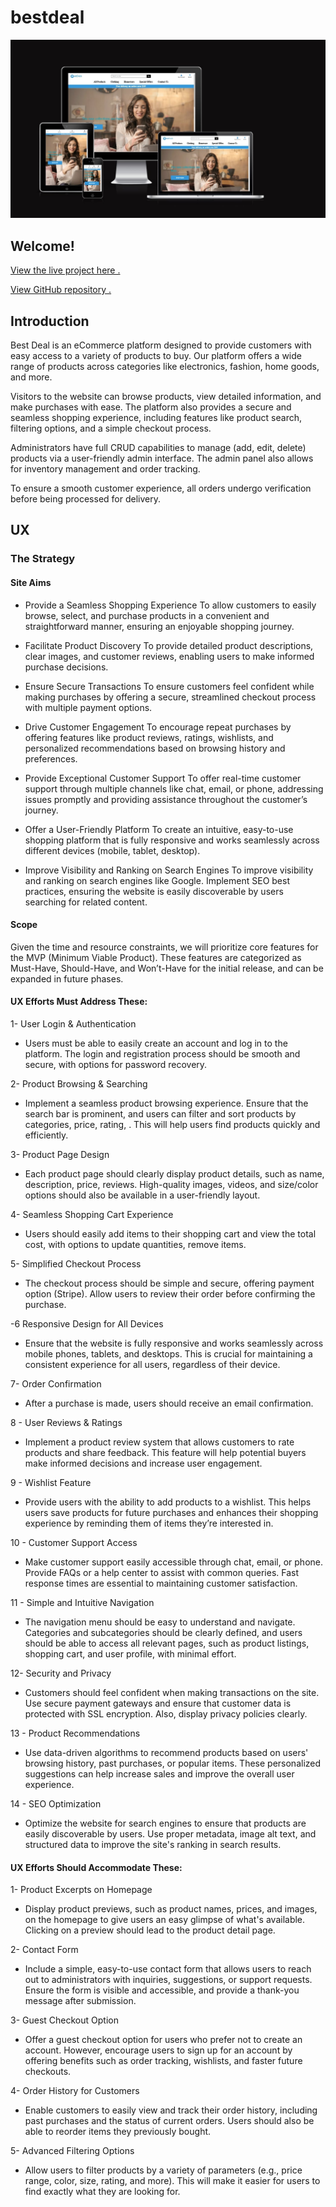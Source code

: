 # bestdeal 
![](static/images/resp.jpg)


## Welcome! 
[View the live project here .](https://bestdeal-64124e15271c.herokuapp.com/)

[View GitHub repository .](https://github.com/akramalex/bestdeal)


## Introduction

Best Deal is an eCommerce platform designed to provide customers with easy access to a variety of products to buy. Our platform offers a wide range of products across categories like electronics, fashion, home goods, and more.

Visitors to the website can browse products, view detailed information, and make purchases with ease. The platform also provides a secure and seamless shopping experience, including features like product search, filtering options, and a simple checkout process.

Administrators have full CRUD capabilities to manage (add, edit, delete) products via a user-friendly admin interface. The admin panel also allows for inventory management and order tracking.

To ensure a smooth customer experience, all orders undergo verification before being processed for delivery.

## UX
  ### The Strategy
  
  #### Site  Aims

- Provide a Seamless Shopping Experience
To allow customers to easily browse, select, and purchase products in a convenient and straightforward manner, ensuring an enjoyable shopping journey.

- Facilitate Product Discovery
To provide detailed product descriptions, clear images, and customer reviews, enabling users to make informed purchase decisions.

- Ensure Secure Transactions
To ensure customers feel confident while making purchases by offering a secure, streamlined checkout process with multiple payment options.

- Drive Customer Engagement
To encourage repeat purchases by offering features like product reviews, ratings, wishlists, and personalized recommendations based on browsing history and preferences.

- Provide Exceptional Customer Support
To offer real-time customer support through multiple channels like chat, email, or phone, addressing issues promptly and providing assistance throughout the customer’s journey.

- Offer a User-Friendly Platform
To create an intuitive, easy-to-use shopping platform that is fully responsive and works seamlessly across different devices (mobile, tablet, desktop).

- Improve Visibility and Ranking on Search Engines
To improve visibility and ranking on search engines like Google. Implement SEO best practices, ensuring the website is easily discoverable by users searching for related content.

#### Scope 

Given the time and resource constraints, we will prioritize core features for the MVP (Minimum Viable Product). These features are categorized as Must-Have, Should-Have, and Won’t-Have for the initial release, and can be expanded in future phases.

#### UX Efforts Must Address These:

 1- User Login & Authentication

 * Users must be able to easily create an account and log in to the platform. The login and registration process should be smooth and secure, with options for password recovery.

 2- Product Browsing & Searching

 * Implement a seamless product browsing experience. Ensure that the search bar is prominent, and users can filter and sort products by categories, price,  rating, . This will help users find products quickly and efficiently.

3- Product Page Design

 * Each product page should clearly display product details, such as name, description, price, reviews. High-quality images, videos, and size/color options should also be available in a user-friendly layout.

4- Seamless Shopping Cart Experience

 * Users should easily add items to their shopping cart and view the total cost, with options to update quantities, remove items.


 5- Simplified Checkout Process

 * The checkout process should be simple and secure, offering  payment option (Stripe). Allow users to review their order before confirming the purchase.

 -6 Responsive Design for All Devices
 * Ensure that the website is fully responsive and works seamlessly across mobile phones, tablets, and desktops. This is crucial for maintaining a consistent experience for all users, regardless of their device.   


 7- Order Confirmation
 * After a purchase is made, users should receive an email confirmation.

 8 - User Reviews & Ratings 

 * Implement a product review system that allows customers to rate products and share feedback. This feature will help potential buyers make informed decisions and increase user engagement.


 9 - Wishlist Feature

 * Provide users with the ability to add products to a wishlist. This helps users save products for future purchases and enhances their shopping experience by reminding them of items they’re interested in.

 10 - Customer Support Access

 * Make customer support easily accessible through chat, email, or phone. Provide FAQs or a help center to assist with common queries. Fast response times are essential to maintaining customer satisfaction.

 11 - Simple and Intuitive Navigation

 * The navigation menu should be easy to understand and navigate. Categories and subcategories should be clearly defined, and users should be able to access all relevant pages, such as product listings, shopping cart, and user profile, with minimal effort.

 12-  Security and Privacy
 
 * Customers should feel confident when making transactions on the site. Use secure payment gateways and ensure that customer data is protected with SSL encryption. Also, display privacy policies clearly.

 13 - Product Recommendations

 * Use data-driven algorithms to recommend products based on users' browsing history, past purchases, or popular items. These personalized suggestions can help increase sales and improve the overall user experience.

14 - SEO Optimization 

* Optimize the website for search engines to ensure that products are easily discoverable by users. Use proper metadata, image alt text, and structured data to improve the site's ranking in search results.


#### UX Efforts Should Accommodate These:

1- Product Excerpts on Homepage 
* Display product previews, such as product names, prices, and images, on the homepage to give users an easy glimpse of what's available. Clicking on a preview should lead to the product detail page.

2- Contact Form 
* Include a simple, easy-to-use contact form that allows users to reach out to administrators with inquiries, suggestions, or support requests. Ensure the form is visible and accessible, and provide a thank-you message after submission.

3- Guest Checkout Option

* Offer a guest checkout option for users who prefer not to create an account. However, encourage users to sign up for an account by offering benefits such as order tracking, wishlists, and faster future checkouts.

4- Order History for Customers

* Enable customers to easily view and track their order history, including past purchases and the status of current orders. Users should also be able to reorder items they previously bought.

5- Advanced Filtering Options 

* Allow users to filter products by a variety of parameters (e.g., price range, color, size, rating, and more). This will make it easier for users to find exactly what they are looking for.